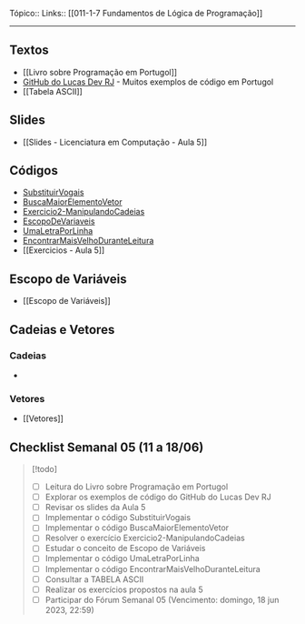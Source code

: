 Tópico:: 
Links:: [[011-1-7 Fundamentos de Lógica de Programação]]

---
## Textos

- [[Livro sobre Programação em Portugol]]
- [GitHub do Lucas Dev RJ](https://github.com/LucasDevRJ/logica_de_programacao_com_portugol) - Muitos exemplos de código em Portugol
- [[Tabela ASCII]]

## Slides

- [[Slides - Licenciatura em Computação - Aula 5]]

## Códigos

- [SubstituirVogais](https://chat.openai.com/SubstituirVogais)
- [BuscaMaiorElementoVetor](https://chat.openai.com/BuscaMaiorElementoVetor)
- [Exercicio2-ManipulandoCadeias](https://chat.openai.com/Exercicio2-ManipulandoCadeias)
- [EscopoDeVariaveis](https://chat.openai.com/EscopoDeVariaveis)
- [UmaLetraPorLinha](https://chat.openai.com/UmaLetraPorLinha)
- [EncontrarMaisVelhoDuranteLeitura](https://chat.openai.com/EncontrarMaisVelhoDuranteLeitura)
- [[Exercicios - Aula 5]]

## Escopo de Variáveis

- [[Escopo de Variáveis]]

## Cadeias e Vetores
### Cadeias
-
### Vetores
- [[Vetores]]
## Checklist Semanal 05 (11 a 18/06)
>[!todo]
> - [ ] Leitura do Livro sobre Programação em Portugol
>  - [ ] Explorar os exemplos de código do GitHub do Lucas Dev RJ
>  - [ ] Revisar os slides da Aula 5
>  - [ ] Implementar o código SubstituirVogais
>  - [ ] Implementar o código BuscaMaiorElementoVetor
>  - [ ] Resolver o exercício Exercicio2-ManipulandoCadeias
>  - [ ] Estudar o conceito de Escopo de Variáveis
>  - [ ] Implementar o código UmaLetraPorLinha
>  - [ ] Implementar o código EncontrarMaisVelhoDuranteLeitura
>  - [ ] Consultar a TABELA ASCII
>  - [ ] Realizar os exercícios propostos na aula 5
>  - [ ] Participar do Fórum Semanal 05 (Vencimento: domingo, 18 jun 2023, 22:59)
